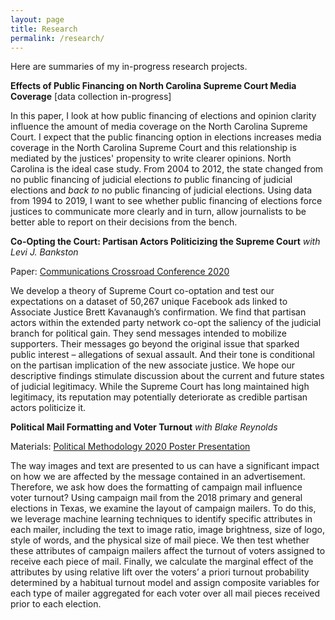 ```yaml
---
layout: page
title: Research
permalink: /research/
---
```


Here are summaries of my in-progress research projects.

**Effects of Public Financing on North Carolina Supreme Court Media Coverage** [data collection in-progress]

In this paper, I look at how public financing of elections and opinion clarity influence the amount of media coverage on the North Carolina Supreme Court. I expect that the public financing option in elections increases media coverage in the North Carolina Supreme Court and this relationship is mediated by the justices' propensity to write clearer opinions. North Carolina is the ideal case study. From 2004 to 2012, the state changed from no public financing of judicial elections *to* public financing of judicial elections and *back to* no public financing of judicial elections. Using data from 1994 to 2019, I want to see whether public financing of elections force justices to communicate more clearly and in turn, allow journalists to be better able to report on their decisions from the bench.

**Co-Opting the Court: Partisan Actors Politicizing the Supreme Court** *with Levi J. Bankston*

Paper: [Communications Crossroad Conference 2020](https://marcyshieh.github.io/files/kavanaugh_crossroads_final.pdf)

We develop a theory of Supreme Court co-optation and test our expectations on a dataset of 50,267 unique Facebook ads linked to Associate Justice Brett Kavanaugh’s confirmation. We find that partisan actors within the extended party network co-opt the saliency of the judicial branch for political gain. They send messages intended to mobilize supporters. Their messages go beyond the original issue that sparked public interest – allegations of sexual assault. And their tone is conditional on the partisan implication of the new associate justice. We hope our descriptive findings stimulate discussion about the current and future states of judicial legitimacy. While the Supreme Court has long maintained high legitimacy, its reputation may potentially deteriorate as credible partisan actors politicize it.

**Political Mail Formatting and Voter Turnout** *with Blake Reynolds*

Materials: [Political Methodology 2020 Poster Presentation](https://marcyshieh.github.io/files/ShiehReynolds2020PolMethPoster.pdf)

The way images and text are presented to us can have a significant impact on how we are affected by the message contained in an advertisement. Therefore, we ask how does the formatting of campaign mail influence voter turnout? Using campaign mail from the 2018 primary and general elections in Texas, we examine the layout of campaign mailers. To do this, we leverage machine learning techniques to identify specific attributes in each mailer, including the text to image ratio, image brightness, size of logo, style of words, and the physical size of mail piece. We then test whether these attributes of campaign mailers affect the turnout of voters assigned to receive each piece of mail. Finally, we calculate the marginal effect of the attributes by using relative lift over the voters’ a priori turnout probability determined by a habitual turnout model and assign composite variables for each type of mailer aggregated for each voter over all mail pieces received prior to each election.
